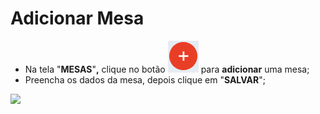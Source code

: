 # Adicionar Mesa

* Na tela "**MESAS**"**,** clique no botão ![](<../../.gitbook/assets/image (16).png>) para **adicionar** uma mesa;
* Preencha os dados da mesa, depois clique em "**SALVAR**";

![](<../../.gitbook/assets/adicionar mesa.gif>)
